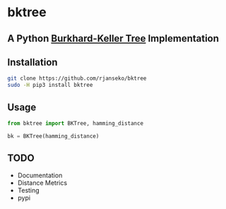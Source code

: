 # bktree 
## A Python [Burkhard-Keller Tree](https://en.wikipedia.org/wiki/BK-tree) Implementation
## Installation
```sh
git clone https://github.com/rjanseko/bktree
sudo -H pip3 install bktree
```

## Usage
```python
from bktree import BKTree, hamming_distance

bk = BKTree(hamming_distance)

```
## TODO
 - Documentation
 - Distance Metrics
 - Testing
 - pypi
